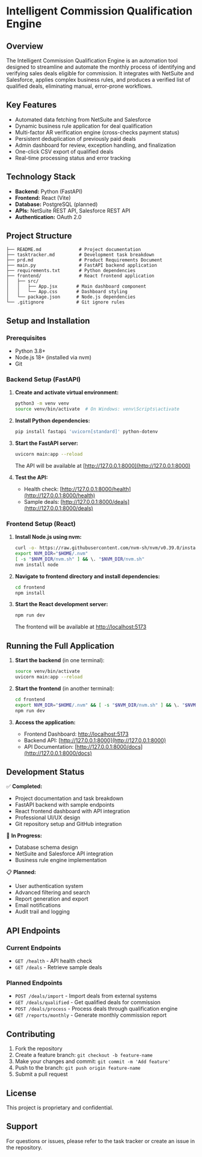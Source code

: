 # Intelligent Commission Qualification Engine

## Overview
The Intelligent Commission Qualification Engine is an automation tool designed to streamline and automate the monthly process of identifying and verifying sales deals eligible for commission. It integrates with NetSuite and Salesforce, applies complex business rules, and produces a verified list of qualified deals, eliminating manual, error-prone workflows.

## Key Features
- Automated data fetching from NetSuite and Salesforce
- Dynamic business rule application for deal qualification
- Multi-factor AR verification engine (cross-checks payment status)
- Persistent deduplication of previously paid deals
- Admin dashboard for review, exception handling, and finalization
- One-click CSV export of qualified deals
- Real-time processing status and error tracking

## Technology Stack
- **Backend:** Python (FastAPI)
- **Frontend:** React (Vite)
- **Database:** PostgreSQL (planned)
- **APIs:** NetSuite REST API, Salesforce REST API
- **Authentication:** OAuth 2.0

## Project Structure
```
├── README.md              # Project documentation
├── tasktracker.md         # Development task breakdown
├── prd.md                 # Product Requirements Document
├── main.py                # FastAPI backend application
├── requirements.txt       # Python dependencies
├── frontend/              # React frontend application
│   ├── src/
│   │   ├── App.jsx       # Main dashboard component
│   │   └── App.css       # Dashboard styling
│   └── package.json      # Node.js dependencies
└── .gitignore            # Git ignore rules
```

## Setup and Installation

### Prerequisites
- Python 3.8+
- Node.js 18+ (installed via nvm)
- Git

### Backend Setup (FastAPI)

1. **Create and activate virtual environment:**
   ```bash
   python3 -m venv venv
   source venv/bin/activate  # On Windows: venv\Scripts\activate
   ```

2. **Install Python dependencies:**
   ```bash
   pip install fastapi 'uvicorn[standard]' python-dotenv
   ```

3. **Start the FastAPI server:**
   ```bash
   uvicorn main:app --reload
   ```
   
   The API will be available at [http://127.0.0.1:8000](http://127.0.0.1:8000)

4. **Test the API:**
   - Health check: [http://127.0.0.1:8000/health](http://127.0.0.1:8000/health)
   - Sample deals: [http://127.0.0.1:8000/deals](http://127.0.0.1:8000/deals)

### Frontend Setup (React)

1. **Install Node.js using nvm:**
   ```bash
   curl -o- https://raw.githubusercontent.com/nvm-sh/nvm/v0.39.0/install.sh | bash
   export NVM_DIR="$HOME/.nvm"
   [ -s "$NVM_DIR/nvm.sh" ] && \. "$NVM_DIR/nvm.sh"
   nvm install node
   ```

2. **Navigate to frontend directory and install dependencies:**
   ```bash
   cd frontend
   npm install
   ```

3. **Start the React development server:**
   ```bash
   npm run dev
   ```
   
   The frontend will be available at [http://localhost:5173](http://localhost:5173)

## Running the Full Application

1. **Start the backend** (in one terminal):
   ```bash
   source venv/bin/activate
   uvicorn main:app --reload
   ```

2. **Start the frontend** (in another terminal):
   ```bash
   cd frontend
   export NVM_DIR="$HOME/.nvm" && [ -s "$NVM_DIR/nvm.sh" ] && \. "$NVM_DIR/nvm.sh"
   npm run dev
   ```

3. **Access the application:**
   - Frontend Dashboard: [http://localhost:5173](http://localhost:5173)
   - Backend API: [http://127.0.0.1:8000](http://127.0.0.1:8000)
   - API Documentation: [http://127.0.0.1:8000/docs](http://127.0.0.1:8000/docs)

## Development Status

✅ **Completed:**
- Project documentation and task breakdown
- FastAPI backend with sample endpoints
- React frontend dashboard with API integration
- Professional UI/UX design
- Git repository setup and GitHub integration

🚧 **In Progress:**
- Database schema design
- NetSuite and Salesforce API integration
- Business rule engine implementation

📋 **Planned:**
- User authentication system
- Advanced filtering and search
- Report generation and export
- Email notifications
- Audit trail and logging

## API Endpoints

### Current Endpoints
- `GET /health` - API health check
- `GET /deals` - Retrieve sample deals

### Planned Endpoints
- `POST /deals/import` - Import deals from external systems
- `GET /deals/qualified` - Get qualified deals for commission
- `POST /deals/process` - Process deals through qualification engine
- `GET /reports/monthly` - Generate monthly commission report

## Contributing

1. Fork the repository
2. Create a feature branch: `git checkout -b feature-name`
3. Make your changes and commit: `git commit -m 'Add feature'`
4. Push to the branch: `git push origin feature-name`
5. Submit a pull request

## License

This project is proprietary and confidential.

## Support

For questions or issues, please refer to the task tracker or create an issue in the repository. 
